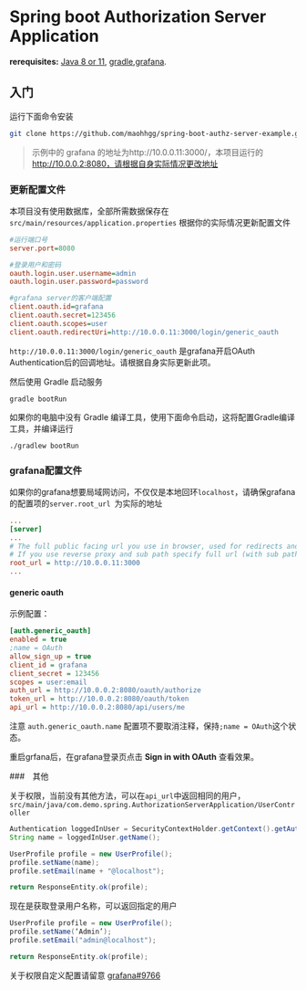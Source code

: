 # **Spring boot Authorization Server Application**

**rerequisites:** [Java 8 or 11](https://adoptopenjdk.net/), [gradle](gradle.org),[grafana](https://grafana.com/).

## 入门

运行下面命令安装

```bash
git clone https://github.com/maohhgg/spring-boot-authz-server-example.git
```

> 示例中的 grafana 的地址为http://10.0.0.11:3000/，本项目运行的 http://10.0.0.2:8080，请根据自身实际情况更改地址

### 更新配置文件

本项目没有使用数据库，全部所需数据保存在 `src/main/resources/application.properties` 根据你的实际情况更新配置文件

```ini
#运行端口号
server.port=8080 

#登录用户和密码
oauth.login.user.username=admin
oauth.login.user.password=password

#grafana server的客户端配置
client.oauth.id=grafana
client.oauth.secret=123456
client.oauth.scopes=user
client.oauth.redirectUri=http://10.0.0.11:3000/login/generic_oauth
```

`http://10.0.0.11:3000/login/generic_oauth` 是grafana开启OAuth Authentication后的回调地址。请根据自身实际更新此项。

然后使用 Gradle 启动服务

```shell
gradle bootRun
```

如果你的电脑中没有 Gradle 编译工具，使用下面命令启动，这将配置Gradle编译工具，并编译运行

```shell
./gradlew bootRun
```

### grafana配置文件

如果你的grafana想要局域网访问，不仅仅是本地回环`localhost`，请确保grafana的配置项的`server.root_url `为实际的地址

```ini
...
[server]
...
# The full public facing url you use in browser, used for redirects and emails
# If you use reverse proxy and sub path specify full url (with sub path)
root_url = http://10.0.0.11:3000
...
```

#### generic oauth

示例配置：

```ini
[auth.generic_oauth]
enabled = true
;name = OAuth
allow_sign_up = true
client_id = grafana
client_secret = 123456
scopes = user:email
auth_url = http://10.0.0.2:8080/oauth/authorize
token_url = http://10.0.0.2:8080/oauth/token
api_url = http://10.0.0.2:8080/api/users/me
```

注意 `auth.generic_oauth.name`  配置项不要取消注释，保持`;name = OAuth`这个状态。

重启grfana后，在grafana登录页点击 **Sign in with OAuth** 查看效果。

###　其他

关于权限，当前没有其他方法，可以在`api_url`中返回相同的用户，`src/main/java/com.demo.spring.AuthorizationServerApplication/UserController`

```java
Authentication loggedInUser = SecurityContextHolder.getContext().getAuthentication();
String name = loggedInUser.getName();

UserProfile profile = new UserProfile();
profile.setName(name);
profile.setEmail(name + "@localhost");

return ResponseEntity.ok(profile);
```

现在是获取登录用户名称，可以返回指定的用户

```java
UserProfile profile = new UserProfile();
profile.setName(‘Admin’);
profile.setEmail("admin@localhost");

return ResponseEntity.ok(profile);
```

关于权限自定义配置请留意 [grafana#9766](https://github.com/grafana/grafana/issues/9766)